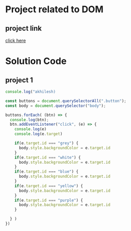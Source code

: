 # Project related to DOM

## project link
[click here](https://stackblitz.com/edit/dom-project-chaiaurcode?file=index.html)

# Solution Code

## project 1

```javascript
console.log("akhilesh)

const buttons = document.querySelectorAll(".button");
const body = document.querySelector("body");

buttons.forEach( (btn) => {
  console.log(btn);
  btn.addEventListener("click", (e) => {
    console.log(e)
    console.log(e.target)

    if(e.target.id === "grey") {
      body.style.backgroundColor = e.target.id
    }
    if(e.target.id === "white") {
      body.style.backgroundColor = e.target.id
    }
    if(e.target.id === "blue") {
      body.style.backgroundColor = e.target.id
    }
    if(e.target.id === "yellow") {
      body.style.backgroundColor = e.target.id
    }
    if(e.target.id === "purple") {
      body.style.backgroundColor = e.target.id
    }

  } )
})



```

